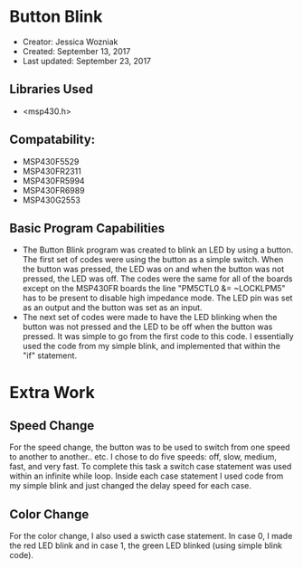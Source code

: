 # Button Blink
* Creator: Jessica Wozniak
* Created: September 13, 2017
* Last updated: September 23, 2017

## Libraries Used
* <msp430.h>

## Compatability:
* MSP430F5529
* MSP430FR2311
* MSP430FR5994
* MSP430FR6989
* MSP430G2553

## Basic Program Capabilities
* The Button Blink program was created to blink an LED by using a button. The first set of codes were using the button as a simple switch. When the button was pressed, the LED was on and when the button was not pressed, the LED was off. The codes were the same for all of the boards except on the MSP430FR boards the line "PM5CTL0 &= ~LOCKLPM5" has to be present to disable high impedance mode. The LED pin was set as an output and the button was set as an input.
* The next set of codes were made to have the LED blinking when the button was not pressed and the LED to be off when the button was pressed. It was simple to go from the first code to this code. I essentially used the code from my simple blink, and implemented that within the "if" statement. 

# Extra Work 
## Speed Change
For the speed change, the button was to be used to switch from one speed to another to another.. etc. I chose to do five speeds: off, slow, medium, fast, and very fast. To complete this task a switch case statement was used within an infinite while loop. Inside each case statement I used code from my simple blink and just changed the delay speed for each case. 
## Color Change 
For the color change, I also used a swicth case statement. In case 0, I made the red LED blink and in case 1, the green LED blinked (using simple blink code).


 